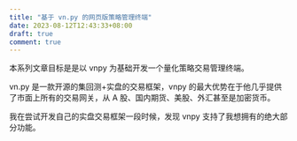 ```yaml
---
title: "基于 vn.py 的网页版策略管理终端"
date: 2023-08-12T12:43:33+08:00
draft: true
comment: true
---
```


本系列文章目标是是以 vnpy 为基础开发一个量化策略交易管理终端。

vn.py 是一款开源的集回测+实盘的交易框架，vnpy 的最大优势在于他几乎提供了市面上所有的交易网关，从 A 股、国内期货、美股、外汇甚至是加密货币。

我在尝试开发自己的实盘交易框架一段时候，发现 vnpy 支持了我想拥有的绝大部分功能。




